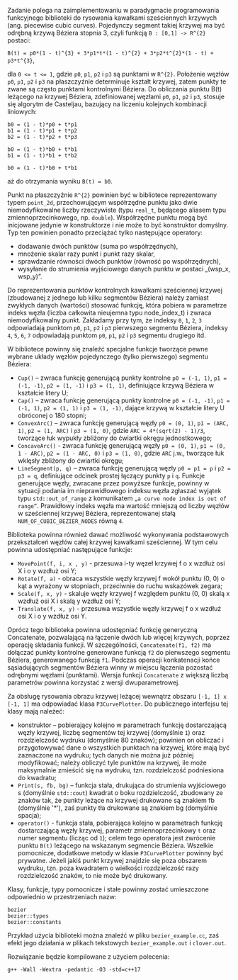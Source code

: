 Zadanie polega na zaimplementowaniu w paradygmacie programowania funkcyjnego
biblioteki do rysowania kawałkami sześciennych krzywych (ang. piecewise cubic
curves). Pojedynczy segment takiej krzywej ma być odrębną krzywą Béziera
stopnia 3, czyli funkcją `B : [0,1] -> R^{2}` postaci:

`B(t) = p0*(1 - t)^{3} + 3*p1*t*(1 - t)^{2} + 3*p2*t^{2}*(1 - t) + p3*t^{3}`,

dla `0 <= t <= 1`, gdzie `p0`, `p1`, `p2` i `p3` są punktami w `R^{2}`. Położenie węzłów
`p0`, `p1`, `p2` i `p3` na płaszczyźnie determinuje kształt krzywej, zatem punkty te
zwane są często punktami kontrolnymi Béziera. Do obliczania punktu B(t) leżącego
na krzywej Béziera, zdefiniowanej węzłami `p0`, `p1`, `p2` i `p3`, stosuje się algorytm
de Casteljau, bazujący na liczeniu kolejnych kombinacji liniowych:
```
b0 = (1 - t)*p0 + t*p1
b1 = (1 - t)*p1 + t*p2
b2 = (1 - t)*p2 + t*p3

b0 = (1 - t)*b0 + t*b1
b1 = (1 - t)*b1 + t*b2

b0 = (1 - t)*b0 + t*b1
```
aż do otrzymania wyniku `B(t) = b0`.

Punkt na płaszczyźnie `R^{2}` powinien być w bibliotece reprezentowany typem
`point_2d`, przechowującym współrzędne punktu jako dwie niemodyfikowalne liczby
rzeczywiste (typu `real_t`, będącego aliasem typu zmiennoprzecinkowego,
np. `double`). Współrzędne punktu mogą być inicjowane jedynie w konstruktorze
i nie może to być konstruktor domyślny. Typ ten powinien ponadto przeciążać
tylko następujące operatory:
 + dodawanie dwóch punktów (suma po współrzędnych),
 + mnożenie skalar razy punkt i punkt razy skalar,
 + sprawdzanie równości dwóch punktów (równość po współrzędnych),
 + wysyłanie do strumienia wyjściowego danych punktu w postaci „(wsp_x, wsp_y)”.


Do reprezentowania punktów kontrolnych kawałkami sześciennej krzywej
(zbudowanej z jednego lub kilku segmentów Béziera) należy zamiast zwykłych
danych (wartości) stosować funkcję, która pobiera w parametrze indeks węzła
(liczba całkowita nieujemna typu node_index_t) i zwraca niemodyfikowalny punkt.
Zakładamy przy tym, że indeksy `0`, `1`, `2`, `3` odpowiadają punktom `p0`, `p1`, `p2` i `p3`
pierwszego segmentu Béziera, indeksy `4`, `5`, `6`, `7` odpowiadają punktom `p0`, `p1`, `p2`
i `p3` segmentu drugiego itd.

W bibliotece powinny się znaleźć specjalne funkcje tworzące pewne wybrane
układy węzłów pojedynczego (tylko pierwszego) segmentu Béziera:
 + `Cup()` – zwraca funkcję generującą punkty kontrolne
           `p0 = (-1, 1)`, `p1 = (-1, -1)`, `p2 = (1, -1)` i `p3 = (1, 1)`,
           definiujące krzywą Béziera w kształcie litery U;
 + `Cap()` – zwraca funkcję generującą punkty kontrolne
           `p0 = (-1, -1)`, `p1 = (-1, 1)`, `p2 = (1, 1)` i `p3 = (1, -1)`,
           dające krzywą w kształcie litery U obróconej o 180 stopni;
 + `ConvexArc()` – zwraca funkcję generującą węzły
                 `p0 = (0, 1)`, `p1 = (ARC, 1)`, `p2 = (1, ARC)` i `p3 = (1, 0)`,
                 gdzie `ARC = 4*(sqrt(2) - 1)/3`, tworzące łuk wypukły zbliżony
                 do ćwiartki okręgu jednostkowego;
 + `ConcaveArc()` - zwraca funkcję generującą węzły
                  `p0 = (0, 1)`, `p1 = (0, 1 - ARC)`, `p2 = (1 - ARC, 0)` i `p3 = (1, 0)`,
                  gdzie `ARC` j.w., tworzące łuk wklęsły zbliżony do ćwiartki
                  okręgu;
 + `LineSegment(p, q)` – zwraca funkcję generującą węzły `p0 = p1 = p` i `p2 = p3 = q`,
                       definiujące odcinek prostej łączący punkty `p` i `q`.
Funkcje generujące węzły, zwracane przez powyższe funkcje, powinny w sytuacji
podania im nieprawidłowego indeksu węzła zgłaszać wyjątek typu `std::out_of_range`
z komunikatem `„a curve node index is out of range”`. Prawidłowy indeks węzła ma
wartość mniejszą od liczby węzłów w sześciennej krzywej Béziera, reprezentowanej
stałą `NUM_OF_CUBIC_BEZIER_NODES` równą `4`.

Biblioteka powinna również dawać możliwość wykonywania podstawowych
przekształceń węzłów całej krzywej kawałkami sześciennej. W tym celu powinna
udostępniać następujące funkcje:
 + `MovePoint(f, i, x , y)` - przesuwa i-ty węzeł krzywej f o x wzdłuż osi X
                            i o y wzdłuż osi Y;
 + `Rotate(f, a)` - obraca wszystkie węzły krzywej f wokół punktu (0, 0) o kąt
                  a wyrażony w stopniach, przeciwnie do ruchu wskazówek zegara;
 + `Scale(f, x, y)` - skaluje węzły krzywej f względem punktu (0, 0) skalą x
                    wzdłuż osi X i skalą y wzdłuż osi Y;
 + `Translate(f, x, y)` - przesuwa wszystkie węzły krzywej f o x wzdłuż osi X
                        i o y wzdłuż osi Y.

Oprócz tego biblioteka powinna udostępniać funkcję generyczną Concatenate,
pozwalającą na łączenie dwóch lub więcej krzywych, poprzez operację składania
funkcji. W szczególności, `Concatenate(f1, f2)` ma dołączać punkty kontrolne
generowane funkcją `f2` do pierwszego segmentu Béziera, generowanego funkcją `f1`.
Podczas operacji konkatenacji końce sąsiadujących segmentów Béziera winny
w miejscu łączenia pozostać odrębnymi węzłami (punktami). Wersja funkcji
`Concatenate` z większą liczbą parametrów powinna korzystać z wersji
dwuparametrowej.

Za obsługę rysowania obrazu krzywej leżącej wewnątrz obszaru `[-1, 1] x [-1, 1]`
ma odpowiadać klasa `P3CurvePlotter`. Do publicznego interfejsu tej klasy mają
należeć:
 + konstruktor – pobierający kolejno w parametrach funkcję dostarczającą węzły
                 krzywej, liczbę segmentów tej krzywej (domyślnie `1`) oraz
                 rozdzielczość wydruku (domyślnie 80 znaków); powinien on
                 obliczać i przygotowywać dane o wszystkich punktach na krzywej,
                 które mają być zaznaczone na wydruku; tych danych nie można
                 już później modyfikować; należy obliczyć tyle punktów na
                 krzywej, ile może maksymalnie zmieścić się na wydruku, tzn.
                 rozdzielczość podniesiona do kwadratu;
 + `Print(s, fb, bg)` – funkcja stała, drukująca do strumienia wyjściowego s
                      (domyślnie `std::cout`) kwadrat o boku rozdzielczość,
                      zbudowany ze znaków tak, że punkty leżące na krzywej
                      drukowane są znakiem fb (domyślnie '*'), zaś punkty tła
                      drukowane są znakiem bg (domyślnie spacja);
 + `operator()` - funkcja stała, pobierająca kolejno w parametrach funkcję
                dostarczającą węzły krzywej, parametr zmiennoprzecinkowy `t` oraz
                numer segmentu (licząc od `1`); celem tego operatora jest
                zwrócenie punktu `B(t)` leżącego na wskazanym segmencie Béziera.
Wszelkie pomocnicze, dodatkowe metody w klasie `P3CurvePlotter` powinny być
prywatne. Jeżeli jakiś punkt krzywej znajdzie się poza obszarem wydruku, tzn.
poza kwadratem o wielkości rozdzielczość razy rozdzielczość znaków, to nie może
być drukowany.

Klasy, funkcje, typy pomocnicze i stałe powinny zostać umieszczone odpowiednio
w przestrzeniach nazw:

```
bezier
bezier::types
bezier::constants
```

Przykład użycia biblioteki można znaleźć w pliku `bezier_example.cc`, zaś efekt
jego działania w plikach tekstowych `bezier_example.out` i `clover.out`.

Rozwiązanie będzie kompilowane z użyciem polecenia:

  `g++ -Wall -Wextra -pedantic -O3 -std=c++17`
